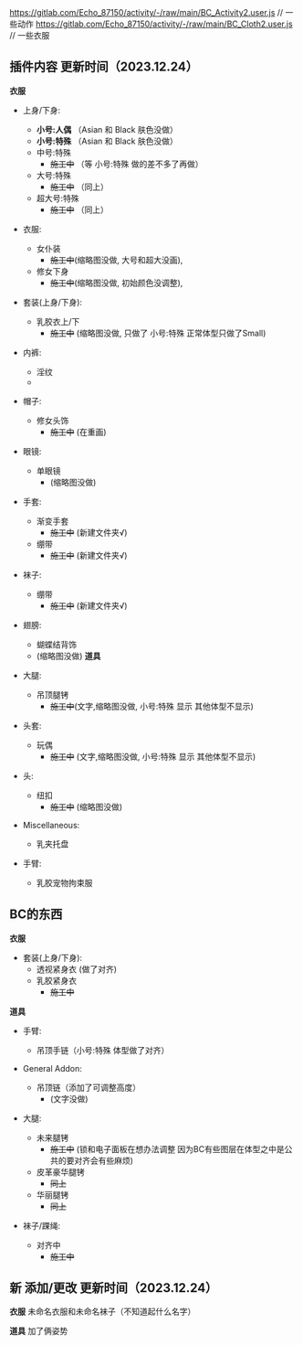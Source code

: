 https://gitlab.com/Echo_87150/activity/-/raw/main/BC_Activity2.user.js   // 一些动作
https://gitlab.com/Echo_87150/activity/-/raw/main/BC_Cloth2.user.js      // 一些衣服

## 插件内容 更新时间（2023.12.24）
**衣服**
+ 上身/下身:
  - __小号:人偶__ （Asian 和 Black 肤色没做）
  - __小号:特殊__ （Asian 和 Black 肤色没做）
  - 中号:特殊  
    - ~~施工中~~ （等 小号:特殊 做的差不多了再做）
  - 大号:特殊  
    - ~~施工中~~ （同上）
  - 超大号:特殊  
    - ~~施工中~~ （同上）
+ 衣服: 
  - 女仆装 
    - ~~施工中~~(缩略图没做, 大号和超大没画), 
  - 修女下身  
    - ~~施工中~~(缩略图没做, 初始颜色没调整),
+ 套装(上身/下身): 
  - 乳胶衣上/下  
    - ~~施工中~~ (缩略图没做, 只做了 小号:特殊 正常体型只做了Small)
+ 内裤: 
  - 淫纹
  - 
+ 帽子:
  - 修女头饰  
    - ~~施工中~~ (在重画)
+ 眼镜:
  - 单眼镜  
    - (缩略图没做)
+ 手套:
  - 渐变手套  
    - ~~施工中~~ (新建文件夹√)
  - 绷带  
    - ~~施工中~~ (新建文件夹√)
+ 袜子:
  - 绷带  
    - ~~施工中~~ (新建文件夹√)
+ 翅膀:
  - 蝴蝶结背饰
  - (缩略图没做)
**道具**
+ 大腿: 
  - 吊顶腿铐  
    - ~~施工中~~(文字,缩略图没做, 小号:特殊 显示 其他体型不显示)
+ 头套:
  - 玩偶  
    - ~~施工中~~ (文字,缩略图没做, 小号:特殊 显示 其他体型不显示) 
+ 头:
  - 纽扣
    - ~~施工中~~ (缩略图没做)
+ Miscellaneous:
  - 乳夹托盘
 
+ 手臂: 
  - 乳胶宠物拘束服
    
## BC的东西
**衣服**
+ 套装(上身/下身): 
  - 透视紧身衣 (做了对齐)
  - 乳胶紧身衣  
    - ~~施工中~~

**道具**
+ 手臂: 
  - 吊顶手链（小号:特殊 体型做了对齐）
+ General Addon:
  - 吊顶链（添加了可调整高度） 
    - (文字没做)

+ 大腿: 
  - 未来腿铐  
    - ~~施工中~~ (锁和电子面板在想办法调整 因为BC有些图层在体型之中是公共的要对齐会有些麻烦)
  - 皮革豪华腿铐  
    - ~~同上~~
  - 华丽腿铐  
    - ~~同上~~

+ 袜子/踝绳:
  - 对齐中  
    - ~~施工中~~

## 新 添加/更改 更新时间（2023.12.24）

**衣服**
未命名衣服和未命名袜子（不知道起什么名字）

**道具**
加了俩姿势
